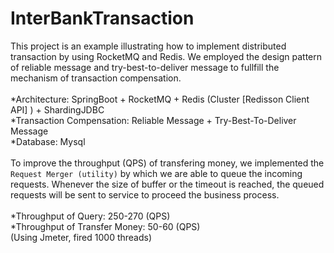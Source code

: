 # InterBankTransaction
This project is an example illustrating how to implement distributed transaction by using RocketMQ and Redis.
We employed the design pattern of reliable message and try-best-to-deliver message to fullfill the mechanism of transaction compensation.<br>
<br>
*Architecture: SpringBoot + RocketMQ + Redis (Cluster [Redisson Client API] ) + ShardingJDBC<br>
*Transaction Compensation: Reliable Message + Try-Best-To-Deliver Message<br>
*Database: Mysql<br>
<br>
To improve the throughput (QPS) of transfering money, we implemented the `Request Merger (utility)` by which we are able to queue the incoming requests. Whenever the size of buffer or the timeout is reached, the queued requests will be sent to service to proceed the business process.<br>
<br>
*Throughput of Query: 250-270 (QPS)<br>
*Throughput of Transfer Money: 50-60 (QPS)<br>
(Using Jmeter, fired 1000 threads)<br>

